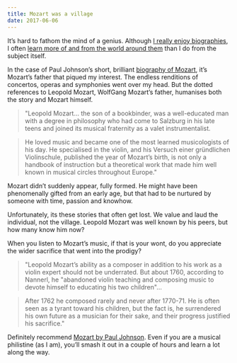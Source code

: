 ```yaml
---
title: Mozart was a village
date: 2017-06-06
---
```


<!--kg-card-begin: html--><p>It&#8217;s hard to fathom the mind of a genius. Although <a href="https://joshnicholas.com/index">I really enjoy biographies</a>, I often <a href="http://www.joshnicholas.com/the-first-tycoon-by-tj-stiles/">learn more of and from the world around them</a> than I do from the subject itself.</p>
<p>In the case of Paul Johnson&#8217;s short, brilliant <a href="https://www.bookdepository.com/Mozart-Life-Paul-Johnson/9780670026371/?a_aid=thambili">biography of Mozart</a>, it&#8217;s Mozart&#8217;s father that piqued my interest. The endless renditions of concertos, operas and symphonies went over my head. But the dotted references to Leopold Mozart, WolfGang Mozart&#8217;s father, humanises both the story and Mozart himself.</p>
<blockquote><p>
&quot;Leopold Mozart&#8230; the son of a bookbinder, was a well-educated man with a degree in philosophy who had come to Salzburg in his late teens and joined its musical fraternity as a valet instrumentalist.
</p></blockquote>
<blockquote><p>
He loved music and became one of the most learned musicologists of his day. He specialised in the violin, and his Versuch einer gründlichen Violinschule, published the year of Mozart&#8217;s birth, is not only a handbook of instruction but a theoretical work that made him well known in musical circles throughout Europe.&quot;
</p></blockquote>
<p><!----></p>
<p>Mozart didn&#8217;t suddenly appear, fully formed. He might have been phenomenally gifted from an early age, but that had to be nurtured by someone with time, passion and knowhow.</p>
<p>Unfortunately, its these stories that often get lost. We value and laud the individual, not the village. Leopold Mozart was well known by his peers, but how many know him now?</p>
<p>When you listen to Mozart&#8217;s music, if that is your wont, do you appreciate the wider sacrifice that went into the prodigy?</p>
<blockquote><p>
&quot;Leopold Mozart&#8217;s ability as a composer in addition to his work as a violin expert should not be underrated. But about 1760, according to Nannerl, he &quot;abandoned violin teaching and composing music to devote himself to educating his two children&quot;&#8230;
</p></blockquote>
<blockquote><p>
After 1762 he composed rarely and never after 1770-71. He is often seen as a tyrant toward his children, but the fact is, he surrendered his own future as a musician for their sake, and their progress justified his sacrifice.&quot;
</p></blockquote>
<p>Definitely recommend <a href="https://www.bookdepository.com/Mozart-Life-Paul-Johnson/9780670026371/?a_aid=thambili">Mozart by Paul Johnson</a>. Even if you are a musical philistine (as I am), you&#8217;ll smash it out in a couple of hours and learn a lot along the way.</p>
<!--kg-card-end: html-->